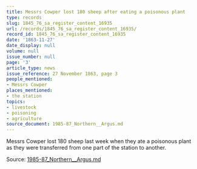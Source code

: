 ```yaml
---
title: Messrs Cowper lost 180 sheep after eating a poisonous plant
type: records
slug: 1845_76_sa_register_content_16935
url: /records/1845_76_sa_register_content_16935/
record_id: 1845_76_sa_register_content_16935
date: '1863-11-27'
date_display: null
volume: null
issue_number: null
page: '3'
article_type: news
issue_reference: 27 November 1863, page 3
people_mentioned:
- Messrs Cowper
places_mentioned:
- the station
topics:
- livestock
- poisoning
- agriculture
source_document: 1985-87_Northern__Argus.md
---
```


Messrs Cowper lost 180 sheep last week when they ate a poisonous plant as they were transferred from one part of the station to another.

Source: [1985-87_Northern__Argus.md](/downloads/markdown/1985-87_Northern__Argus.md)
